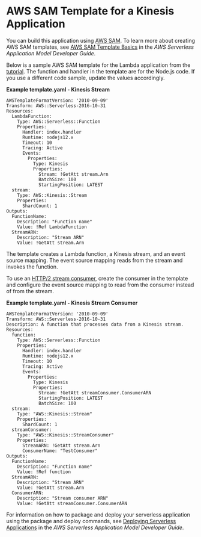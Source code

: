 # AWS SAM Template for a Kinesis Application<a name="with-kinesis-example-use-app-spec"></a>

You can build this application using [AWS SAM](https://docs.aws.amazon.com/serverless-application-model/latest/developerguide/)\. To learn more about creating AWS SAM templates, see [AWS SAM Template Basics](https://docs.aws.amazon.com/serverless-application-model/latest/developerguide/serverless-sam-template-basics.html) in the *AWS Serverless Application Model Developer Guide*\.

Below is a sample AWS SAM template for the Lambda application from the [tutorial](with-kinesis-example.md)\. The function and handler in the template are for the Node\.js code\. If you use a different code sample, update the values accordingly\.

**Example template\.yaml \- Kinesis Stream**  

```
AWSTemplateFormatVersion: '2010-09-09'
Transform: AWS::Serverless-2016-10-31
Resources:
  LambdaFunction:
    Type: AWS::Serverless::Function
    Properties:
      Handler: index.handler
      Runtime: nodejs12.x
      Timeout: 10
      Tracing: Active
      Events:
        Properties:
          Type: Kinesis
          Properties:
            Stream: !GetAtt stream.Arn
            BatchSize: 100
            StartingPosition: LATEST
  stream:
    Type: AWS::Kinesis::Stream
    Properties:
      ShardCount: 1
Outputs:
  FunctionName:
    Description: "Function name"
    Value: !Ref LambdaFunction
  StreamARN:
    Description: "Stream ARN"
    Value: !GetAtt stream.Arn
```

The template creates a Lambda function, a Kinesis stream, and an event source mapping\. The event source mapping reads from the stream and invokes the function\.

To use an [HTTP/2 stream consumer](with-kinesis.md#services-kinesis-configure), create the consumer in the template and configure the event source mapping to read from the consumer instead of from the stream\.

**Example template\.yaml \- Kinesis Stream Consumer**  

```
AWSTemplateFormatVersion: '2010-09-09'
Transform: AWS::Serverless-2016-10-31
Description: A function that processes data from a Kinesis stream.
Resources:
  function:
    Type: AWS::Serverless::Function
    Properties:
      Handler: index.handler
      Runtime: nodejs12.x
      Timeout: 10
      Tracing: Active
      Events:
        Properties:
          Type: Kinesis
          Properties:
            Stream: !GetAtt streamConsumer.ConsumerARN
            StartingPosition: LATEST
            BatchSize: 100
  stream:
    Type: "AWS::Kinesis::Stream"
    Properties:
      ShardCount: 1
  streamConsumer:
    Type: "AWS::Kinesis::StreamConsumer"
    Properties:
      StreamARN: !GetAtt stream.Arn
      ConsumerName: "TestConsumer"
Outputs:
  FunctionName:
    Description: "Function name"
    Value: !Ref function
  StreamARN:
    Description: "Stream ARN"
    Value: !GetAtt stream.Arn
  ConsumerARN:
    Description: "Stream consumer ARN"
    Value: !GetAtt streamConsumer.ConsumerARN
```

For information on how to package and deploy your serverless application using the package and deploy commands, see [Deploying Serverless Applications](https://docs.aws.amazon.com/serverless-application-model/latest/developerguide/serverless-deploying.html) in the *AWS Serverless Application Model Developer Guide*\.
